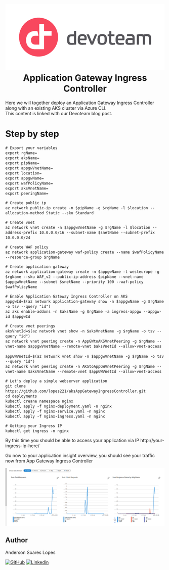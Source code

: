 <h1 align="center">
  <br>
<img src="docs/images/dev_logo_rvb.png"  alt="accessibility text">
  <br>
  Application Gateway Ingress Controller
  
  <br>
</h1>


Here we will together deploy an Application Gateway Ingress Controller along with an existing AKS cluster via Azure CLI. <br>
This content is linked with our Devoteam blog post.


# Step by step

```
# Export your variables
export rgName=
export aksName=
export pipName=
export appgwVnetName=
export location=
export appgwName=
export wafPolicyName=
export aksVnetName=
export peeringName=

```

```
# Create public ip
az network public-ip create -n $pipName -g $rgName -l $location --allocation-method Static --sku Standard
```

```
# Create vnet
az network vnet create -n $appgwVnetName -g $rgName -l $location --address-prefix 10.0.0.0/16 --subnet-name $snetName --subnet-prefix 10.0.0.0/24 
```

```
# Create WAF policy
az network application-gateway waf-policy create --name $wafPolicyName --resource-group $rgName
```

```
# Create application gateway
az network application-gateway create -n $appgwName -l westeurope -g $rgName --sku WAF_v2 --public-ip-address $pipName --vnet-name $appgwVnetName --subnet $snetName --priority 100 --waf-policy $wafPolicyName
```


```
# Enable Application Gateway Ingress Controller on AKS
appgwId=$(az network application-gateway show -n $appgwName -g $rgName -o tsv --query "id") 
az aks enable-addons -n $aksName -g $rgName -a ingress-appgw --appgw-id $appgwId
```

```
# Create vnet peerings
aksVnetId=$(az network vnet show -n $aksVnetName -g $rgName -o tsv --query "id")
az network vnet peering create -n AppGWtoAKSVnetPeering -g $rgName --vnet-name $appgwVnetName --remote-vnet $aksVnetId --allow-vnet-access

appGWVnetId=$(az network vnet show -n $appgwVnetName -g $rgName -o tsv --query "id")
az network vnet peering create -n AKStoAppGWVnetPeering -g $rgName --vnet-name $aksVnetName --remote-vnet $appGWVnetId --allow-vnet-access
```

```
# Let's deploy a simple webserver application
git clone https://github.com/lopes221/aksAppGatewayIngressController.git
cd deployments
kubectl creane namespace nginx
kubectl apply -f nginx-deployment.yaml -n nginx
kubectl apply -f nginx-service.yaml -n nginx
kubectl apply -f nginx-ingress.yaml -n nginx
```

```
# Getting your Ingress IP
kubectl get ingress -n nginx
```


By this time you should be able to access your application via IP
http://your-ingress-ip-here/


Go now to your application insight overview, you should see your traffic now from App Gateway Ingress Controller

<img src="docs/images/app_traffic.png"  alt="accessibility text">



## Author

Anderson Soares Lopes

[![GitHub](https://skillicons.dev/icons?i=github)](https://github.com/lopes221)
[![Linkedin](https://skillicons.dev/icons?i=linkedin)](https://www.linkedin.com/in/andersonsoaresl/)